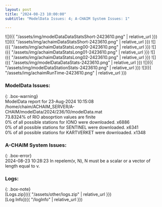 ```yaml
---
layout: post
title: "2024-08-23 10:00:00"
subtitle: "ModelData Issues: 4; A-CHAIM System Issues: 1"

---
```


![]({{ "/assets/img/modelDataDataStatsShort-2423610.png" | relative_url }})
![]({{ "/assets/img/achaimDataStatsShort-2423610.png" | relative_url }})
![]({{ "/assets/img/achaimDataStatsLong00-2423610.png" | relative_url }})
![]({{ "/assets/img/achaimDataStatsLong01-2423610.png" | relative_url }})
![]({{ "/assets/img/achaimDataStatsLong02-2423610.png" | relative_url }})
![]({{ "/assets/img/modelDataDataStats-2423610.png" | relative_url }})
![]({{ "/assets/img/modelDataStationStats-2423610.png" | relative_url }})
![]({{ "/assets/img/achaimRunTime-2423610.png" | relative_url }})


### ModelData Issues:  
  
{: .box-warning}  
 ModelData report for 23-Aug-2024 10:15:08   
 /home/chaim/ACHAIM_SERVER/A-CHAIM/modelData/2024/236/10/modelData.mat   
 73.8324% of RIO absoprtion values are finite   
 0% of all possible stations for IONO were downloaded. x6886   
 0% of all possible stations for SENTINEL were downloaded. x6341   
 0% of all possible stations for KARTVERKET were downloaded. x1348   
  
### A-CHAIM System Issues:  
  
{: .box-error}  
2024-08-23 10:28:23 In repelem(v, N), N must be a scalar or a vector of length equal to v.  

### Logs:  
  
{: .box-note}  
[Logs.zip]({{ "/assets/other/logs.zip" | relative_url }})  
[Log Info]({{ "/logInfo" | relative_url }})  
